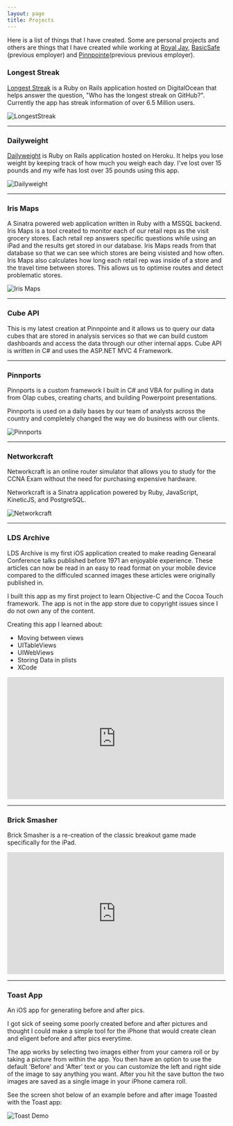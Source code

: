```yaml
---
layout: page
title: Projects
---
```


Here is a list of things that I have created. Some are personal projects and others are things that I have created while working at [Royal Jay](http://royaljay.com), [BasicSafe](http://basicsafe.us) (previous employer) and [Pinnpointe](http://www.pinnpointe.com/)(previous previous employer).

### Longest Streak

[Longest Streak](http://longeststreak.net) is a Ruby on Rails application hosted on DigitalOcean that helps answer the question, "Who has the longest streak on GitHub?". Currently the app has streak information of over 6.5 Million users.

![LongestStreak](/images/longeststreak.png "Longest Streak")

***

### Dailyweight

[Dailyweight](https://dailyweight.herokuapp.com/) is Ruby on Rails application hosted on Heroku. It helps you lose weight by keeping track of how much you weigh each day. I've lost over 15 pounds and my wife has lost over 35 pounds using this app.

![Dailyweight](/images/dailyweight.png "Dailyweight")

***

### Iris Maps

A Sinatra powered web application written in Ruby with a MSSQL backend. Iris Maps is a tool created to monitor each of our retail reps as the visit grocery stores. Each retail rep answers specific questions while using an iPad and the results get stored in our database. Iris Maps reads from that database so that we can see which stores are being visisted and how often. Iris Maps also calculates how long each retail rep was inside of a store and the travel time between stores. This allows us to optimise routes and detect problematic stores.

![Iris Maps](/images/iris-maps.png "Iris Maps")

***

### Cube API
This is my latest creation at Pinnpointe and it allows us to query our data cubes that are stored in analysis services so that we can build custom dashboards and access the data through our other internal apps. Cube API is written in C# and uses the ASP.NET MVC 4 Framework.

***

### Pinnports

Pinnports is a custom framework I built in C# and VBA for pulling in data from Olap cubes, creating charts, and building Powerpoint presentations.

Pinnports is used on a daily bases by our team of analysts across the country and completely changed the way we do business with our clients.

![Pinnports](/images/pinnportes.png "Pinnports")

***

### Networkcraft
Networkcraft is an online router simulator that allows you to study for the CCNA Exam without the need for purchasing expensive hardware.

Networkcraft is a Sinatra application powered by Ruby, JavaScript, KineticJS, and PostgreSQL.


![Networkcraft](/images/networkcraft.png "Networkcraft")

***

### LDS Archive

LDS Archive is my first iOS application created to make reading Genearal Conference talks published before 1971 an enjoyable experience. These articles can now be read in an easy to read format on your mobile device compared to the difficuled scanned images these articles were originally published in.

I built this app as my first project to learn Objective-C and the Cocoa Touch framework. The app is not in the app store due to copyright issues since I do not own any of the content.

Creating this app I learned about:

+ Moving between views
+ UITableViews
+ UIWebViews
+ Storing Data in plists
+ XCode

<iframe src="http://player.vimeo.com/video/56874303" width="500" height="281" frameborder="0" webkitAllowFullScreen mozallowfullscreen allowFullScreen></iframe>

***

### Brick Smasher
Brick Smasher is a re-creation of the classic breakout game made specifically for the iPad.

<iframe src="http://player.vimeo.com/video/56873895" width="500" height="281" frameborder="0" webkitAllowFullScreen mozallowfullscreen allowFullScreen></iframe>

***

### Toast App
An iOS app for generating before and after pics.

I got sick of seeing some poorly created before and after pictures and thought I could make a simple tool for the iPhone that would create clean and eligent before and after pics everytime.

The app works by selecting two images either from your camera roll or by taking a picture from within the app. You then have an option to use the default 'Before' and 'After' text or you can customize the left and right side of the image to say anything you want. After you hit the save button the two images are saved as a single image in your iPhone camera roll.

See the screen shot below of an example before and after image Toasted with the Toast app:

![Toast Demo](/images/Toast-Before_and_After.jpg)

